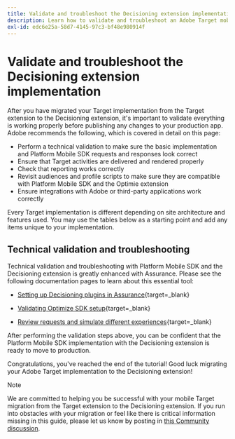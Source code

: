 ```yaml
---
title: Validate and troubleshoot the Decisioning extension implementation
description: Learn how to validate and troubleshoot an Adobe Target mobile implementation using the Decisioning extension.
exl-id: edc6e25a-58d7-4145-97c3-bf48e980914f
---
```

# Validate and troubleshoot the Decisioning extension implementation

After you have migrated your Target implementation from the Target extension to the Decisioning extension, it's important to validate everything is working properly before publishing any changes to your production app. Adobe recommends the following, which is covered in detail on this page:

* Perform a technical validation to make sure the basic implementation and Platform Mobile SDK requests and responses look correct
* Ensure that Target activities are delivered and rendered properly
* Check that reporting works correctly
* Revisit audiences and profile scripts to make sure they are compatible with Platform Mobile SDK and the Optimie extension
* Ensure integrations with Adobe or third-party applications work correctly 

Every Target implementation is different depending on site architecture and features used. You may use the tables below as a starting point and add any items unique to your implementation.

## Technical validation and troubleshooting

Technical validation and troubleshooting with Platform Mobile SDK and the Decisioning extension is greatly enhanced with Assurance. Please see the following documentation pages to learn about this essential tool:

* [Setting up Decisioning plugins in Assurance](https://developer.adobe.com/client-sdks/edge/adobe-journey-optimizer-decisioning/assurance-setup/){target=_blank}

* [Validating Optimize SDK setup](https://developer.adobe.com/client-sdks/edge/adobe-journey-optimizer-decisioning/optimize-configuration-view/){target=_blank}

* [Review requests and simulate different experiences](https://developer.adobe.com/client-sdks/edge/adobe-journey-optimizer-decisioning/review-simulate/){target=_blank}

After performing the validation steps above, you can be confident that the Platform Mobile SDK implementation with the Decisioning extension is ready to move to production.

Congratulations, you've reached the end of the tutorial! Good luck migrating your Adobe Target implementation to the Decisioning extension!

>[!NOTE]
>
>We are committed to helping you be successful with your mobile Target migration from the Target extension to the Decisioning extension. If you run into obstacles with your migration or feel like there is critical information missing in this guide, please let us know by posting in [this Community discussion](https://experienceleaguecommunities.adobe.com/t5/adobe-experience-platform-data/tutorial-discussion-migrate-target-from-at-js-to-web-sdk/m-p/575587#M463).
